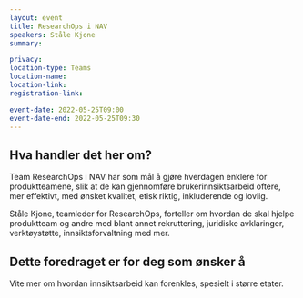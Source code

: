 ```yaml
---
layout: event
title: ResearchOps i NAV
speakers: Ståle Kjone
summary: 

privacy: 
location-type: Teams
location-name:
location-link:
registration-link:

event-date: 2022-05-25T09:00
event-date-end: 2022-05-25T09:30
---
```

## Hva handler det her om?
Team ResearchOps i NAV har som mål å gjøre hverdagen enklere for produktteamene, slik at de kan gjennomføre brukerinnsiktsarbeid oftere, 
mer effektivt, med ønsket kvalitet, etisk riktig, inkluderende og lovlig.  

Ståle Kjone, teamleder for ResearchOps, forteller om hvordan de skal hjelpe produktteam og andre med blant annet rekruttering, juridiske avklaringer, verktøystøtte, innsiktsforvaltning med mer.

## Dette foredraget er for deg som ønsker å
Vite mer om hvordan innsiktsarbeid kan forenkles, spesielt i større etater.
